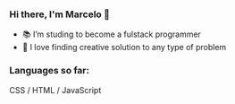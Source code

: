 ### Hi there, I'm Marcelo 👋

- 📚 I’m studing to become a fulstack programmer
- 🤯 I love finding creative solution to any type of problem

### Languages so far:

CSS / HTML / JavaScript
